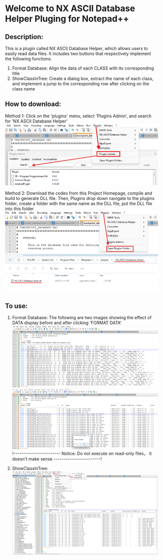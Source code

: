 # Welcome to NX ASCII Database Helper Pluging for Notepad++
## Description:
This is a plugin called NX ASCII Database Helper, which allows users to easily read data files. It includes two buttons that respectively implement the following functions.
1. Format Database: Align the data of each CLASS with its corresponding title
2. ShowClassInTree: Create a dialog box, extract the name of each class, and implement a jump to the corresponding row after clicking on the class name

## How to download:
Method 1: Click on the 'plugins' menu, select 'Plugins Admin', and search for 'NX ASCII Database Helper'
![image](https://github.com/ZhuXuefengGitHub/NX_ASCII_Database_Helper/blob/main/img/Screenshot%202024-07-12%20133309.png)

Method 2: Download the codes from this Project Homepage, compile and build to generate DLL file. Then, Plugins drop down navigate to the plugins folder, create a folder with the same name as the DLL file, put the DLL file into this folder
![image](https://github.com/ZhuXuefengGitHub/NX_ASCII_Database_Helper/blob/main/img/Screenshot%202024-07-12%20140600.png)
![image](https://github.com/ZhuXuefengGitHub/NX_ASCII_Database_Helper/blob/main/img/Screenshot%202024-07-12%20140725.png)

## To use:
1. Format Database: The following are two images showing the effect of DATA display before and after clicking 'FORMAT DATA'
![image](https://github.com/ZhuXuefengGitHub/NX_ASCII_Database_Helper/blob/main/img/Screenshot%202024-07-12%20141854.png)
![image](https://github.com/ZhuXuefengGitHub/NX_ASCII_Database_Helper/blob/main/img/Screenshot%202024-07-12%20142125.png)
 !------------------------ Notice: Do not execute on read-only files， it doesn't make sense ------------------------!

2. ShowClassInTree:
![image](https://github.com/ZhuXuefengGitHub/NX_ASCII_Database_Helper/blob/main/img/Screenshot%202024-07-12%20142248.png)
